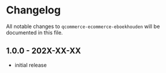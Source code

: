 # Changelog

All notable changes to `qcommerce-ecommerce-eboekhouden` will be documented in this file.

## 1.0.0 - 202X-XX-XX

- initial release
